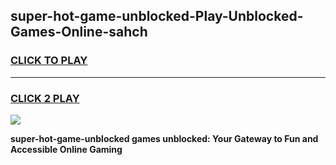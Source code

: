 
## super-hot-game-unblocked-Play-Unblocked-Games-Online-sahch
<h3>
<a href="https://premium76.site?title=super-hot-game-unblocked&ref=25A">CLICK TO PLAY</a></h3>
<hr>

<h3>
<a href="https://premium76.site?title=super-hot-game-unblocked&ref=25A">CLICK 2 PLAY</a>
  
</h3>

<a href="https://premium76.site?title=super-hot-game-unblocked&ref=25A"><img src="https://clearcache.store/games.png"></a>


**super-hot-game-unblocked games unblocked: Your Gateway to Fun and Accessible Online Gaming**
